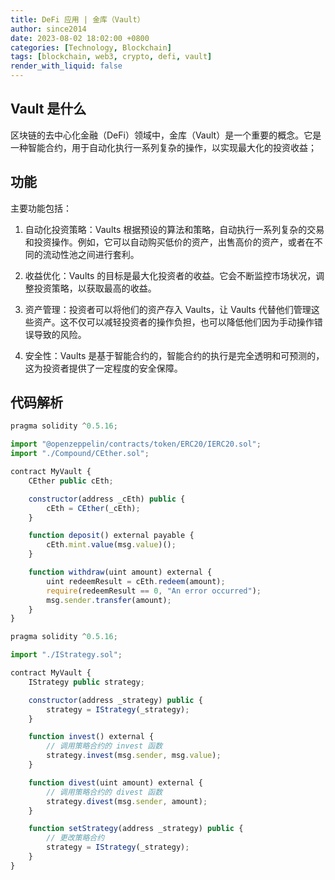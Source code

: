 ```yaml
---
title: DeFi 应用 | 金库（Vault）
author: since2014
date: 2023-08-02 18:02:00 +0800
categories: [Technology, Blockchain]
tags: [blockchain, web3, crypto, defi, vault]
render_with_liquid: false
---
```


## Vault 是什么

区块链的去中心化金融（DeFi）领域中，金库（Vault）是一个重要的概念。它是一种智能合约，用于自动化执行一系列复杂的操作，以实现最大化的投资收益；

## 功能

主要功能包括：

1. 自动化投资策略：Vaults 根据预设的算法和策略，自动执行一系列复杂的交易和投资操作。例如，它可以自动购买低价的资产，出售高价的资产，或者在不同的流动性池之间进行套利。

2. 收益优化：Vaults 的目标是最大化投资者的收益。它会不断监控市场状况，调整投资策略，以获取最高的收益。

3. 资产管理：投资者可以将他们的资产存入 Vaults，让 Vaults 代替他们管理这些资产。这不仅可以减轻投资者的操作负担，也可以降低他们因为手动操作错误导致的风险。

4. 安全性：Vaults 是基于智能合约的，智能合约的执行是完全透明和可预测的，这为投资者提供了一定程度的安全保障。

## 代码解析

```js
pragma solidity ^0.5.16;

import "@openzeppelin/contracts/token/ERC20/IERC20.sol";
import "./Compound/CEther.sol";

contract MyVault {
    CEther public cEth;

    constructor(address _cEth) public {
        cEth = CEther(_cEth);
    }

    function deposit() external payable {
        cEth.mint.value(msg.value)();
    }

    function withdraw(uint amount) external {
        uint redeemResult = cEth.redeem(amount);
        require(redeemResult == 0, "An error occurred");
        msg.sender.transfer(amount);
    }
}

```

```js
pragma solidity ^0.5.16;

import "./IStrategy.sol";

contract MyVault {
    IStrategy public strategy;

    constructor(address _strategy) public {
        strategy = IStrategy(_strategy);
    }

    function invest() external {
        // 调用策略合约的 invest 函数
        strategy.invest(msg.sender, msg.value);
    }

    function divest(uint amount) external {
        // 调用策略合约的 divest 函数
        strategy.divest(msg.sender, amount);
    }

    function setStrategy(address _strategy) public {
        // 更改策略合约
        strategy = IStrategy(_strategy);
    }
}

```




